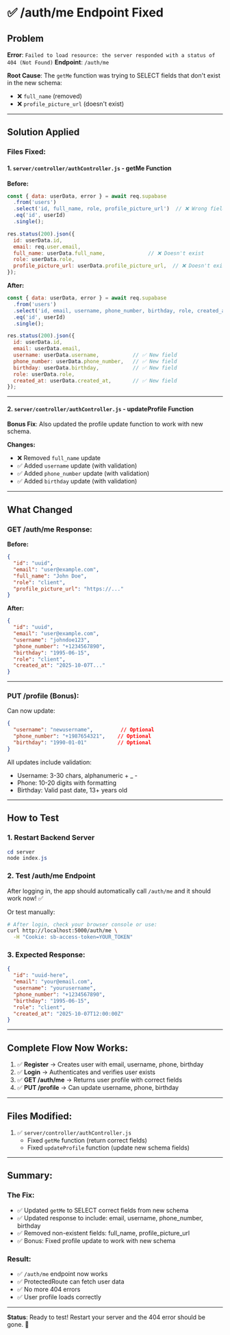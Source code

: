 # ✅ /auth/me Endpoint Fixed

## Problem
**Error**: `Failed to load resource: the server responded with a status of 404 (Not Found)`
**Endpoint**: `/auth/me`

**Root Cause**: The `getMe` function was trying to SELECT fields that don't exist in the new schema:
- ❌ `full_name` (removed)
- ❌ `profile_picture_url` (doesn't exist)

---

## Solution Applied

### Files Fixed:

#### 1. `server/controller/authController.js` - getMe Function

**Before:**
```javascript
const { data: userData, error } = await req.supabase
  .from('users')
  .select('id, full_name, role, profile_picture_url')  // ❌ Wrong fields
  .eq('id', userId)
  .single();

res.status(200).json({
  id: userData.id,
  email: req.user.email,
  full_name: userData.full_name,              // ❌ Doesn't exist
  role: userData.role,
  profile_picture_url: userData.profile_picture_url,  // ❌ Doesn't exist
});
```

**After:**
```javascript
const { data: userData, error } = await req.supabase
  .from('users')
  .select('id, email, username, phone_number, birthday, role, created_at')  // ✅ Correct fields
  .eq('id', userId)
  .single();

res.status(200).json({
  id: userData.id,
  email: userData.email,
  username: userData.username,           // ✅ New field
  phone_number: userData.phone_number,   // ✅ New field
  birthday: userData.birthday,           // ✅ New field
  role: userData.role,
  created_at: userData.created_at,       // ✅ New field
});
```

---

#### 2. `server/controller/authController.js` - updateProfile Function

**Bonus Fix**: Also updated the profile update function to work with new schema.

**Changes:**
- ❌ Removed `full_name` update
- ✅ Added `username` update (with validation)
- ✅ Added `phone_number` update (with validation)
- ✅ Added `birthday` update (with validation)

---

## What Changed

### GET /auth/me Response:

**Before:**
```json
{
  "id": "uuid",
  "email": "user@example.com",
  "full_name": "John Doe",
  "role": "client",
  "profile_picture_url": "https://..."
}
```

**After:**
```json
{
  "id": "uuid",
  "email": "user@example.com",
  "username": "johndoe123",
  "phone_number": "+1234567890",
  "birthday": "1995-06-15",
  "role": "client",
  "created_at": "2025-10-07T..."
}
```

---

### PUT /profile (Bonus):

Can now update:
```json
{
  "username": "newusername",         // Optional
  "phone_number": "+1987654321",    // Optional
  "birthday": "1990-01-01"          // Optional
}
```

All updates include validation:
- Username: 3-30 chars, alphanumeric + _ -
- Phone: 10-20 digits with formatting
- Birthday: Valid past date, 13+ years old

---

## How to Test

### 1. Restart Backend Server
```powershell
cd server
node index.js
```

### 2. Test /auth/me Endpoint

After logging in, the app should automatically call `/auth/me` and it should work now! ✅

Or test manually:
```bash
# After login, check your browser console or use:
curl http://localhost:5000/auth/me \
  -H "Cookie: sb-access-token=YOUR_TOKEN"
```

### 3. Expected Response:
```json
{
  "id": "uuid-here",
  "email": "your@email.com",
  "username": "yourusername",
  "phone_number": "+1234567890",
  "birthday": "1995-06-15",
  "role": "client",
  "created_at": "2025-10-07T12:00:00Z"
}
```

---

## Complete Flow Now Works:

1. ✅ **Register** → Creates user with email, username, phone, birthday
2. ✅ **Login** → Authenticates and verifies user exists
3. ✅ **GET /auth/me** → Returns user profile with correct fields
4. ✅ **PUT /profile** → Can update username, phone, birthday

---

## Files Modified:

1. ✅ `server/controller/authController.js`
   - Fixed `getMe` function (return correct fields)
   - Fixed `updateProfile` function (update new schema fields)

---

## Summary:

### The Fix:
- ✅ Updated `getMe` to SELECT correct fields from new schema
- ✅ Updated response to include: email, username, phone_number, birthday
- ✅ Removed non-existent fields: full_name, profile_picture_url
- ✅ Bonus: Fixed profile update to work with new schema

### Result:
- ✅ `/auth/me` endpoint now works
- ✅ ProtectedRoute can fetch user data
- ✅ No more 404 errors
- ✅ User profile loads correctly

---

**Status**: Ready to test! Restart your server and the 404 error should be gone. 🚀
